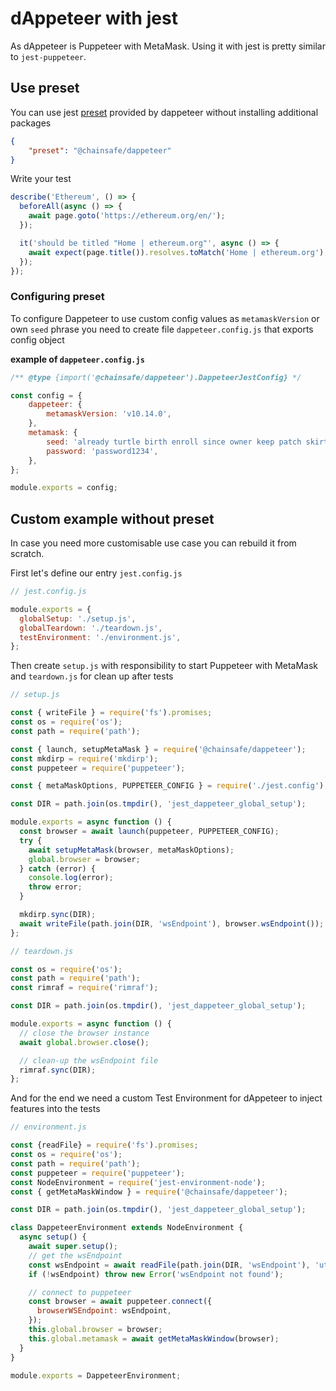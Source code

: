 # dAppeteer with jest

As dAppeteer is Puppeteer with MetaMask. Using it with jest is pretty similar to `jest-puppeteer`.

## Use preset

You can use jest [preset](https://jestjs.io/docs/configuration#preset-string) provided by dappeteer without installing additional packages
```json
{
    "preset": "@chainsafe/dappeteer"
}
```
Write your test
```js
describe('Ethereum', () => {
  beforeAll(async () => {
    await page.goto('https://ethereum.org/en/');
  });

  it('should be titled "Home | ethereum.org"', async () => {
    await expect(page.title()).resolves.toMatch('Home | ethereum.org');
  });
});
```

### Configuring preset
To configure Dappeteer to use custom config values as `metamaskVersion` or own `seed` phrase you need to create file `dappeteer.config.js` that exports config object

**example of `dappeteer.config.js`**
``` js
/** @type {import('@chainsafe/dappeteer').DappeteerJestConfig} */

const config = {
    dappeteer: {
        metamaskVersion: 'v10.14.0',
    },
    metamask: {
        seed: 'already turtle birth enroll since owner keep patch skirt drift any dinner',
        password: 'password1234',
    },
};

module.exports = config;
```

## Custom example without preset

In case you need more customisable use case you can rebuild it from scratch.

First let's define our entry `jest.config.js`
```js
// jest.config.js

module.exports = {
  globalSetup: './setup.js',
  globalTeardown: './teardown.js',
  testEnvironment: './environment.js',
};
```

Then create `setup.js` with responsibility to start Puppeteer with MetaMask and `teardown.js` for clean up after tests
```js
// setup.js

const { writeFile } = require('fs').promises;
const os = require('os');
const path = require('path');

const { launch, setupMetaMask } = require('@chainsafe/dappeteer');
const mkdirp = require('mkdirp');
const puppeteer = require('puppeteer');

const { metaMaskOptions, PUPPETEER_CONFIG } = require('./jest.config');

const DIR = path.join(os.tmpdir(), 'jest_dappeteer_global_setup');

module.exports = async function () {
  const browser = await launch(puppeteer, PUPPETEER_CONFIG);
  try {
    await setupMetaMask(browser, metaMaskOptions);
    global.browser = browser;
  } catch (error) {
    console.log(error);
    throw error;
  }

  mkdirp.sync(DIR);
  await writeFile(path.join(DIR, 'wsEndpoint'), browser.wsEndpoint());
};
```
```js
// teardown.js

const os = require('os');
const path = require('path');
const rimraf = require('rimraf');

const DIR = path.join(os.tmpdir(), 'jest_dappeteer_global_setup');

module.exports = async function () {
  // close the browser instance
  await global.browser.close();

  // clean-up the wsEndpoint file
  rimraf.sync(DIR);
};
```

And for the end we need a custom Test Environment for dAppeteer to inject features into the tests
```js
// environment.js

const {readFile} = require('fs').promises;
const os = require('os');
const path = require('path');
const puppeteer = require('puppeteer');
const NodeEnvironment = require('jest-environment-node');
const { getMetaMaskWindow } = require('@chainsafe/dappeteer');

const DIR = path.join(os.tmpdir(), 'jest_dappeteer_global_setup');

class DappeteerEnvironment extends NodeEnvironment {
  async setup() {
    await super.setup();
    // get the wsEndpoint
    const wsEndpoint = await readFile(path.join(DIR, 'wsEndpoint'), 'utf8');
    if (!wsEndpoint) throw new Error('wsEndpoint not found');

    // connect to puppeteer
    const browser = await puppeteer.connect({
      browserWSEndpoint: wsEndpoint,
    });
    this.global.browser = browser;
    this.global.metamask = await getMetaMaskWindow(browser);
  }
}

module.exports = DappeteerEnvironment;
```
